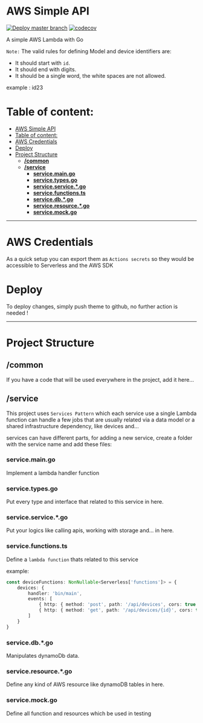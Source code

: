 
# AWS Simple API

[![Deploy master branch](https://github.com/alijany/simpleAPI/actions/workflows/deploy.yml/badge.svg)](https://github.com/alijany/simpleAPI/actions/workflows/deploy.yml)
[![codecov](https://codecov.io/gh/alijany/simpleAPI/branch/master/graph/badge.svg?token=I7SQ62E80I)](https://codecov.io/gh/alijany/simpleAPI)

A simple AWS Lambda with Go

``Note:`` The valid rules for defining Model and device identifiers are:
  -  It should start with `id`.
  -  It should end with digits.
  -  It should be a single word, the white spaces are not allowed.
  
example : id23

# Table of content:

- [AWS Simple API](#aws-simple-api)
- [Table of content:](#table-of-content)
- [AWS Credentials](#aws-credentials)
- [Deploy](#deploy)
- [Project Structure](#project-structure)
  - [**/common**](#common)
  - [**/service**](#service)
    - [**service.main.go**](#servicemaingo)
    - [**service.types.go**](#servicetypesgo)
    - [**service.service.*.go**](#serviceservicego)
    - [**service.functions.ts**](#servicefunctionsts)
    - [**service.db.*.go**](#servicedbgo)
    - [**service.resource.*.go**](#serviceresourcego)
    - [**service.mock.go**](#servicemockgo)

---

# AWS Credentials

As a quick setup you can export them as `Actions secrets` so they would be accessible to Serverless and the AWS SDK

# Deploy

To deploy changes, simply push theme to github, no further action is needed !

---

# Project Structure

## **/common**

If you have a code that will be used everywhere in the project, add it here...

## **/service**

This project uses `Services Pattern` which each service use a single Lambda function can handle a few jobs that are usually related via a data model or a shared infrastructure dependency, like devices and...

services can have different parts, for adding a new service, create a folder with the service name and add these files:

### **service.main.go**
Implement a lambda handler function 

### **service.types.go**
Put every type and interface that related to this service in here.

### **service.service.*.go**
Put your logics like calling apis, working with storage and... in here.

### **service.functions.ts**
Define a `lambda function` thats related to this service

example:

```typescript
const deviceFunctions: NonNullable<Serverless['functions']> = {
    devices: {
        handler: 'bin/main',
        events: [
            { http: { method: 'post', path: '/api/devices', cors: true } },
            { http: { method: 'get', path: '/api/devices/{id}', cors: true } },
        ]
    }
}
```

### **service.db.*.go**
Manipulates dynamoDb data.

### **service.resource.*.go**
Define any kind of AWS resource like dynamoDB tables in here.

### **service.mock.go**
Define all function and resources which be used in testing

